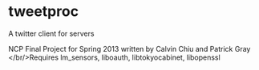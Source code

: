 tweetproc
=========

A twitter client for servers

NCP Final Project for Spring 2013 written by Calvin Chiu and Patrick Gray<br/>
</br/>Requires lm_sensors, liboauth, libtokyocabinet, libopenssl
